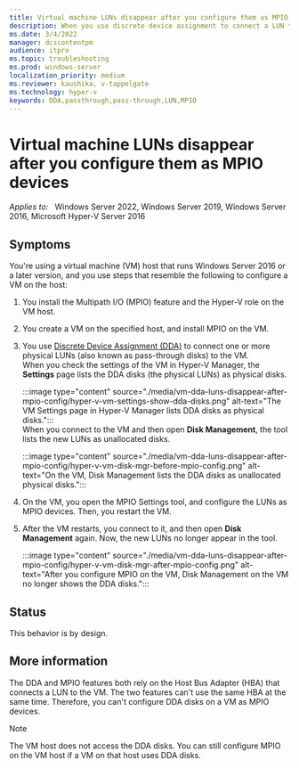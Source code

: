 ```yaml
---
title: Virtual machine LUNs disappear after you configure them as MPIO devices
description: When you use discrete device assignment to connect a LUN to a virtual machine, you cannot use that LUN as an MPIO device
ms.date: 3/4/2022
manager: dcscontentpm
audience: itpro
ms.topic: troubleshooting
ms.prod: windows-server
localization_priority: medium
ms.reviewer: kaushika, v-tappelgate
ms.technology: hyper-v
keywords: DDA,passthrough,pass-through,LUN,MPIO
---
```


# Virtual machine LUNs disappear after you configure them as MPIO devices

_Applies to:_ &nbsp; Windows Server 2022, Windows Server 2019, Windows Server 2016, Microsoft Hyper-V Server 2016

## Symptoms

You're using a virtual machine (VM) host that runs Windows Server 2016 or a later version, and you use steps that resemble the following to configure a VM on the host:

1. You install the Multipath I/O (MPIO) feature and the Hyper-V role on the VM host.
1. You create a VM on the specified host, and install MPIO on the VM.
1. You use [Discrete Device Assignment (DDA)](/windows-server/virtualization/hyper-v/deploy/deploying-storage-devices-using-dda) to connect one or more physical LUNs (also known as pass-through disks) to the VM.  
   When you check the settings of the VM in Hyper-V Manager, the **Settings** page lists the DDA disks (the physical LUNs) as physical disks.  
  
   :::image type="content" source="./media/vm-dda-luns-disappear-after-mpio-config/hyper-v-vm-settings-show-dda-disks.png" alt-text="The VM Settings page in Hyper-V Manager lists DDA disks as physical disks.":::  
   When you connect to the VM and then open **Disk Management**, the tool lists the new LUNs as unallocated disks.  
  
   :::image type="content" source="./media/vm-dda-luns-disappear-after-mpio-config/hyper-v-vm-disk-mgr-before-mpio-config.png" alt-text="On the VM, Disk Management lists the DDA disks as unallocated physical disks.":::
1. On the VM, you open the MPIO Settings tool, and configure the LUNs as MPIO devices. Then, you restart the VM.
1. After the VM restarts, you connect to it, and then open **Disk Management** again. Now, the new LUNs no longer appear in the tool.  
  
   :::image type="content" source="./media/vm-dda-luns-disappear-after-mpio-config/hyper-v-vm-disk-mgr-after-mpio-config.png" alt-text="After you configure MPIO on the VM, Disk Management on the VM no longer shows the DDA disks.":::

## Status

This behavior is by design.

## More information

The DDA and MPIO features both rely on the Host Bus Adapter (HBA) that connects a LUN to the VM. The two features can't use the same HBA at the same time. Therefore, you can't configure DDA disks on a VM as MPIO devices.

> [!NOTE]  
> The VM host does not access the DDA disks. You can still configure MPIO on the VM host if a VM on that host uses DDA disks.
